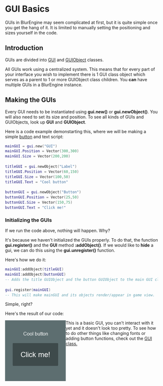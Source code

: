 # GUI Basics

GUIs in BlurEngine may seem complicated at first, but it is quite simple once you get the hang of it. It is limited to manually setting the positioning and sizes yourself in the code.

## Introduction

GUIs are divided into [GUI](../api-reference/classes/class_GUI.md) and [GUIObject](../api-reference/classes/class_GUIObject.md) classes.

All GUIs work using a centralized system. This means that for every part of your interface you wish to implement there is 1 GUI class object which serves as a parent to 1 or more GUIObject class children. You **can** have multiple GUIs in a BlurEngine instance.

## Making the GUIs

Every GUI needs to be instantiated using **gui.new()** or **gui.newObject()**. You will also need to set its size and position. To see all kinds of GUIs and GUIObjects, look up **GUI** and **GUIObject**.

Here is a code example demonstarting this, where we will be making a simple [button](../api-reference/classes/class_Button.md) and text script:

```lua
mainGUI = gui.new("GUI")
mainGUI.Position = Vector(300,300)
mainGUI.Size = Vector(200,200)

titleGUI = gui.newObject("Label")
titleGUI.Position = Vector(60,150)
titleGUI.Size = Vector(100,50)
titleGUI.Text = "Cool button"

buttonGUI = gui.newObject("Button")
buttonGUI.Position = Vector(25,50)
buttonGUI.Size = Vector(150,75)
buttonGUI.Text = "Click me!"
```

### Initializing the GUIs

If we run the code above, nothing will happen. Why?

It's because we haven't initialized the GUIs properly. To do that, the function **gui.register()** and the **GUI** method **:addObject()**. If we would like to **hide** a gui, we can do this using the **gui.unregister()** function.

Here's how we do it:

```lua
mainGUI:addObject(titleGUI)
mainGUI:addObject(buttonGUI)
-- Adds the title GUIObject and the button GUIObject to the main GUI class object.

gui.register(mainGUI)
-- This will make mainGUI and its objects render/appear in game view.
```

Simple, right?

Here's the result of our code:

<img src="../images/guiexample.png" alt="GUI Example" align="left"  />

This is a basic GUI, you can't interact with it yet and it doesn't look too pretty. To see how to do other things like changing fonts or adding button functions, check out the [GUI class.](../api-reference/classes/class_GUI.md)